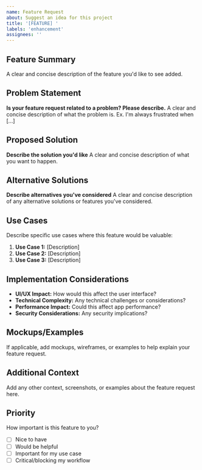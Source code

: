 ```yaml
---
name: Feature Request
about: Suggest an idea for this project
title: '[FEATURE] '
labels: 'enhancement'
assignees: ''
---
```


## Feature Summary

A clear and concise description of the feature you'd like to see added.

## Problem Statement

**Is your feature request related to a problem? Please describe.**
A clear and concise description of what the problem is. Ex. I'm always frustrated when [...]

## Proposed Solution

**Describe the solution you'd like**
A clear and concise description of what you want to happen.

## Alternative Solutions

**Describe alternatives you've considered**
A clear and concise description of any alternative solutions or features you've considered.

## Use Cases

Describe specific use cases where this feature would be valuable:

1. **Use Case 1:** [Description]
2. **Use Case 2:** [Description]
3. **Use Case 3:** [Description]

## Implementation Considerations

- **UI/UX Impact:** How would this affect the user interface?
- **Technical Complexity:** Any technical challenges or considerations?
- **Performance Impact:** Could this affect app performance?
- **Security Considerations:** Any security implications?

## Mockups/Examples

If applicable, add mockups, wireframes, or examples to help explain your feature request.

## Additional Context

Add any other context, screenshots, or examples about the feature request here.

## Priority

How important is this feature to you?

- [ ] Nice to have
- [ ] Would be helpful
- [ ] Important for my use case
- [ ] Critical/blocking my workflow 